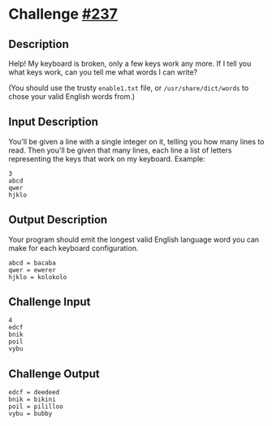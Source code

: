 # Challenge [#237](https://www.reddit.com/r/dailyprogrammer/comments/3pcb3i/20151019_challenge_237_easy_broken_keyboard/)

## Description

Help! My keyboard is broken, only a few keys work any more. If I tell you what keys work, can you tell me what words I can write?

(You should use the trusty `enable1.txt` file, or `/usr/share/dict/words` to chose your valid English words from.)

## Input Description

You'll be given a line with a single integer on it, telling you how many lines to read. Then you'll be given that many lines, each line a list of letters representing the keys that work on my keyboard. Example:

    3
    abcd
    qwer
    hjklo

## Output Description

Your program should emit the longest valid English language word you can make for each keyboard configuration.

    abcd = bacaba
    qwer = ewerer
    hjklo = kolokolo

## Challenge Input

    4
    edcf
    bnik
    poil
    vybu

## Challenge Output

    edcf = deedeed
    bnik = bikini
    poil = pililloo
    vybu = bubby
